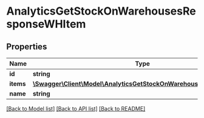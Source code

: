 # AnalyticsGetStockOnWarehousesResponseWHItem

## Properties
Name | Type | Description | Notes
------------ | ------------- | ------------- | -------------
**id** | **string** |  | [optional] 
**items** | [**\Swagger\Client\Model\AnalyticsGetStockOnWarehousesResponseItem[]**](AnalyticsGetStockOnWarehousesResponseItem.md) |  | [optional] 
**name** | **string** |  | [optional] 

[[Back to Model list]](../README.md#documentation-for-models) [[Back to API list]](../README.md#documentation-for-api-endpoints) [[Back to README]](../README.md)


